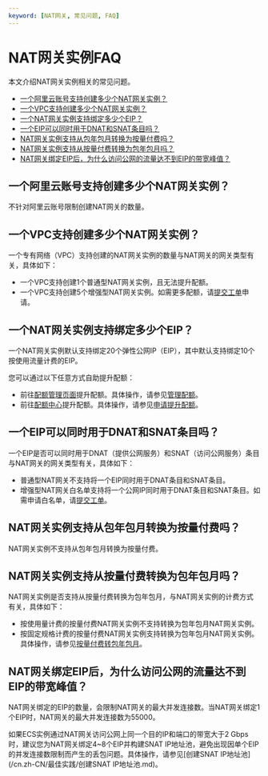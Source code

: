 ```yaml
---
keyword: [NAT网关, 常见问题, FAQ]
---
```


# NAT网关实例FAQ

本文介绍NAT网关实例相关的常见问题。

-   [一个阿里云账号支持创建多少个NAT网关实例？](#section_ch5_lda_osh)
-   [一个VPC支持创建多少个NAT网关实例？](#section_8l9_cwy_02b)
-   [一个NAT网关实例支持绑定多少个EIP？](#section_9hb_4u4_f2e)
-   [一个EIP可以同时用于DNAT和SNAT条目吗？](#section_9qf_el8_09i)
-   [NAT网关实例支持从包年包月转换为按量付费吗？](#section_vrx_7la_ch1)
-   [NAT网关实例支持从按量付费转换为包年包月吗？](#section_hm7_2wq_l9y)
-   [NAT网关绑定EIP后，为什么访问公网的流量达不到EIP的带宽峰值？](#section_i0c_yb8_sw1)

## 一个阿里云账号支持创建多少个NAT网关实例？

不针对阿里云账号限制创建NAT网关的数量。

## 一个VPC支持创建多少个NAT网关实例？

一个专有网络（VPC）支持创建的NAT网关实例的数量与NAT网关的网关类型有关，具体如下：

-   一个VPC支持创建1个普通型NAT网关实例，且无法提升配额。
-   一个VPC支持创建5个增强型NAT网关实例。如需更多配额，请[提交工单](https://selfservice.console.aliyun.com/ticket/category/natgw/today)申请。

## 一个NAT网关实例支持绑定多少个EIP？

一个NAT网关实例默认支持绑定20个弹性公网IP（EIP），其中默认支持绑定10个按使用流量计费的EIP。

您可以通过以下任意方式自助提升配额：

-   前往[配额管理页面](https://vpc.console.aliyun.com/quota)提升配额。具体操作，请参见[管理配额](/cn.zh-CN/用户指南/通用配置/管理配额.md)。
-   前往[配额中心](https://quotas.console.aliyun.com)提升配额。具体操作，请参见[申请提升配额]()。

## 一个EIP可以同时用于DNAT和SNAT条目吗？

一个EIP是否可以同时用于DNAT（提供公网服务）和SNAT（访问公网服务）条目与NAT网关的网关类型有关，具体如下：

-   普通型NAT网关不支持将一个EIP同时用于DNAT条目和SNAT条目。
-   增强型NAT网关白名单支持将一个公网IP同时用于DNAT条目和SNAT条目。如需申请白名单，请[提交工单](https://selfservice.console.aliyun.com/ticket/category/natgw/today)。

## NAT网关实例支持从包年包月转换为按量付费吗？

NAT网关实例不支持从包年包月转换为按量付费。

## NAT网关实例支持从按量付费转换为包年包月吗？

NAT网关实例是否支持从按量付费转换为包年包月，与NAT网关实例的计费方式有关，具体如下：

-   按使用量计费的按量付费NAT网关实例不支持转换为包年包月NAT网关实例。
-   按固定规格计费的按量付费NAT网关实例支持转换为包年包月NAT网关实例。具体操作，请参见[按量付费转包年包月](/cn.zh-CN/用户指南/NAT网关实例/管理按量付费NAT网关实例/按量付费转包年包月.md)。

## NAT网关绑定EIP后，为什么访问公网的流量达不到EIP的带宽峰值？

NAT网关绑定的EIP的数量，会限制NAT网关的最大并发连接数。当NAT网关绑定1个EIP时，NAT网关的最大并发连接数为55000。

如果ECS实例通过NAT网关访问公网上同一个目的IP和端口的带宽大于2 Gbps时，建议您为NAT网关绑定4~8个EIP并构建SNAT IP地址池，避免出现因单个EIP的并发连接数限制而产生的丢包问题。具体操作，请参见[创建SNAT IP地址池](/cn.zh-CN/最佳实践/创建SNAT IP地址池.md)。

